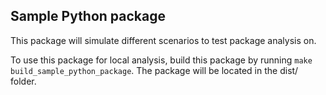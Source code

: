 ## Sample Python package

This package will simulate different scenarios to test package analysis on.

To use this package for local analysis, build this package by running
`make build_sample_python_package`. The package will be located in the dist/
folder.